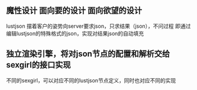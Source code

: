 ## 魔性设计 面向要的设计 面向欲望的设计
lustjson 摆着客户的姿势向server要求json，只求结果（json），不问过程
即通过编辑lustjson的特殊格式的json，实现对结果json的自动填充

## 独立渲染引擎，将对json节点的配置和解析交给sexgirl的接口实现
不同的sexgirl，可以对应不同的lustjson节点定义，同时也对应不同的实现


